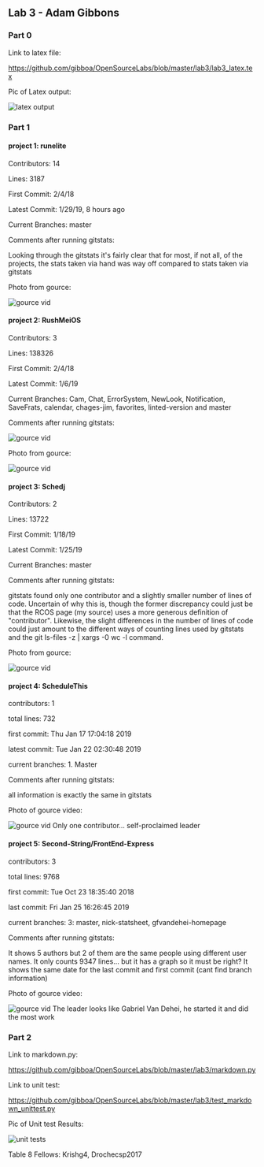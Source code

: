 ## Lab 3 - Adam Gibbons

### Part 0

Link to latex file:

https://github.com/gibboa/OpenSourceLabs/blob/master/lab3/lab3_latex.tex

Pic of Latex output:

![latex output](latex_ouput.PNG)

### Part 1

#### project 1: runelite
Contributors: 14

Lines: 3187

First Commit: 2/4/18

Latest Commit: 1/29/19, 8 hours ago

Current Branches: master

Comments after running gitstats:

Looking through the gitstats it's fairly clear that for most, if not all, of the projects, the stats taken via hand was way off compared to stats taken via gitstats

Photo from gource:

![gource vid](lab3_runelite.jpg)

#### project 2: RushMeiOS
Contributors: 3

Lines: 138326

First Commit: 2/4/18

Latest Commit: 1/6/19

Current Branches: Cam, Chat, ErrorSystem, NewLook, Notification, SaveFrats, calendar, chages-jim, favorites, linted-version and master

Comments after running gitstats:

![gource vid](lab3_gitstats_all.jpg)

Photo from gource:

![gource vid](lab3_rush.jpg)

#### project 3: Schedj

Contributors: 2

Lines: 13722

First Commit: 1/18/19

Latest Commit: 1/25/19

Current Branches: master

Comments after running gitstats:

gitstats found only one contributor and a slightly smaller number of lines of code. Uncertain of why this is, though the former discrepancy could just be that the RCOS page (my source) uses a more generous definition of "contributor". Likewise, the slight differences in the number of lines of code could just amount to the different ways of counting lines used by gitstats and the git ls-files -z | xargs -0 wc -l command.

Photo from gource:

![gource vid](lab3_sch.jpg)
#### project 4: ScheduleThis

contributors: 1

total lines: 732

first commit: Thu Jan 17 17:04:18 2019

latest commit: Tue Jan 22 02:30:48 2019

current branches: 1. Master

Comments after running gitstats:

all information is exactly the same in gitstats

Photo of gource video:

![gource vid](gource_schedulethis.png)
Only one contributor... self-proclaimed leader
#### project 5: Second-String/FrontEnd-Express

contributors: 3

total lines: 9768

first commit: Tue Oct 23 18:35:40 2018

last commit: Fri Jan 25 16:26:45 2019

current branches: 3: master, nick-statsheet, gfvandehei-homepage

Comments after running gitstats:

It shows 5 authors but 2 of them are the same people using different user names.	It only counts 9347 lines... but it has a graph so it must be right? It shows the same date for the last commit and first commit
(cant find branch information)

Photo of gource video:

![gource vid](gource_secondstring.png)
The leader looks like Gabriel Van Dehei, he started it and did the most work

### Part 2

Link to markdown.py:

https://github.com/gibboa/OpenSourceLabs/blob/master/lab3/markdown.py

Link to unit test:

https://github.com/gibboa/OpenSourceLabs/blob/master/lab3/test_markdown_unittest.py

Pic of Unit test Results:

![unit tests](lab3_unit_test_results.PNG)

Table 8 Fellows: Krishg4, Drochecsp2017
